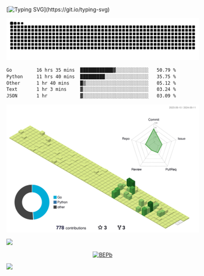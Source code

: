 [![Typing SVG](https://readme-typing-svg.demolab.com?font=JetBrains+Mono&duration=3000&center=true&vCenter=true&multiline=true&repeat=false&width=800&height=80&lines=Welcome+to+KevinMatt's+workshop;Do+not+go+gentle+into+that+good+night.)](https://git.io/typing-svg)

![snake-grid](https://raw.githubusercontent.com/kevinmatthe/kevinmatthe/output/github-contribution-grid-snake-dark.svg)

<!--START_SECTION:waka-->

```txt
Go         16 hrs 35 mins  ████████████▓░░░░░░░░░░░░   50.79 %
Python     11 hrs 40 mins  █████████░░░░░░░░░░░░░░░░   35.75 %
Other      1 hr 40 mins    █▒░░░░░░░░░░░░░░░░░░░░░░░   05.12 %
Text       1 hr 3 mins     ▓░░░░░░░░░░░░░░░░░░░░░░░░   03.24 %
JSON       1 hr            ▓░░░░░░░░░░░░░░░░░░░░░░░░   03.09 %
```

<!--END_SECTION:waka-->

<!--   profile-green-animate -->
![](./profile-3d-contrib/profile-green-animate.svg)

<!--  2d history skills -->
<img src="https://cr-skills-chart-widget.azurewebsites.net/api/api?username=kevinmatthe" width="auto"></img>

<p align="center"> 
<a href="https://github.com/ryo-ma/github-profile-trophy"><img src="https://github-profile-trophy.vercel.app/?username=kevinmatthe" alt="BEPb" /></a>
</p>

<img src="https://cr-ss-service.azurewebsites.net/api/ScreenShot?widget=summary&username=kevinmatthe" width="auto"></img>
